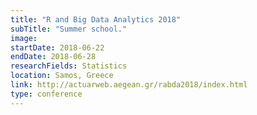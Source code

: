 ```yaml
---
title: "​R and Big Data Analytics 2018"
subTitle: "Summer school."
image:
startDate: 2018-06-22
endDate: 2018-06-28
researchFields: Statistics
location: Samos, Greece
link: http://actuarweb.aegean.gr/rabda2018/index.html
type: conference
---
```

